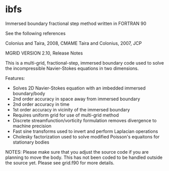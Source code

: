 ibfs
====

Immersed boundary fractional step method written in FORTRAN 90

See the following references

Colonius and Taira, 2008, CMAME
Taira and Colonius, 2007, JCP

MGRID VERSION 2.10, Release Notes 

This is a multi-grid, fractional-step, immersed boundary code used to solve the incompressible Navier-Stokes equations in two dimensions. 

Features:

- Solves 2D Navier-Stokes equation with an imbedded immersed boundary/body
- 2nd order accuracy in space away from immersed boundary
- 2nd order accuracy in time
- 1st order accuracy in vicinity of the immersed boundary
- Requires uniform grid for use of multi-grid method
- Discrete streamfunction/vorticity formulation removes divergence to machine precision
- Fast sine transforms used to invert and perform Laplacian operations
- Cholesky factorization used to solve modified Poisson's equaitons for stationary bodies

NOTES: Please make sure that you adjust the source code if you are planning to move the body. This has not been coded to be handled outside the source yet. Please see grid.f90 for more details.

